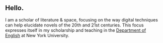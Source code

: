 Hello.
------

I am a scholar of literature & space, focusing on the way digital techniques
can help elucidate novels of the 20th and 21st centuries. This focus expresses
itself in my scholarship and teaching in the [Department of
English](http://english.fas.nyu.edu/page/home) at New York University. 
